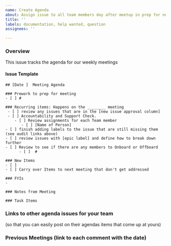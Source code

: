 ```yaml
---
name: Create Agenda
about: Assign issue to all team members day after meetup in prep for next meetup
title: ''
labels: documentation, help wanted, question
assignees: ''

---
```


### Overview
This issue tracks the agenda for our weekly meetings

#### Issue Template
```
## [Date ]  Meeting Agenda

### Prework to prep for meeting
- [ ] #

### Recurring items: Happens on the ________ meeting
 - [ ] review any issues that are in the [new issue approval column]
 - [ ] Accountability and Support Check.
    - [ ] Review assignments for each Team member
       - [ ] [Name of Person]
- [ ] finish adding labels to the issue that are still missing them (see audit links above)
- [ ] review issues with [epic label] and define how to break down further
- [ ] Review to see if there are any members to Onboard or Offboard 
      - [ ]  #

### New Items
- [ ] 
- [ ] Carry over Items to next meeting that don't get addressed

### FYIs
-

### Notes from Meeting

### Task Items
```

### Links to other agenda issues for your team 
(so that you can easily post on their agendas items that come up at yours)

### Previous Meetings (link to each comment with the date)
